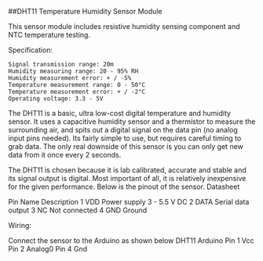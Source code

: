
##DHT11 Temperature Humidity Sensor Module 
 
 
This sensor module includes resistive humidity sensing component and NTC temperature testing. 
 
Specification:

    Signal transmission range: 20m
    Humidity measuring range: 20 - 95% RH
    Humidity measurement error: + / -5%
    Temperature measurement range: 0 - 50°C
    Temperature measurement error: + / -2°C
    Operating voltage: 3.3 - 5V

The DHT11 is a basic, ultra low-cost digital temperature and humidity sensor. It uses a capacitive humidity sensor and a thermistor to measure the surrounding air, and spits out a digital signal on the data pin (no analog input pins needed). Its fairly simple to use, but requires careful timing to grab data. The only real downside of this sensor is you can only get new data from it once every 2 seconds.  

The DHT11 is chosen because it is lab calibrated, accurate and stable and its signal output is digital. Most important of all, it is relatively inexpensive for the given performance. Below is the pinout of the sensor. 
Datasheet

 
 Pin       	Name     	Description
 1 	 VDD 	 Power supply 3 - 5.5 V DC
 2 	 DATA 	 Serial data output
 3 	 NC 	 Not connected
 4 	 GND 	 Ground

Wiring:

Connect the sensor to the Arduino as shown below
 DHT11 	 Arduino
 Pin 1 	 Vcc
 Pin 2 	 Analog0
 Pin 4 	 Gnd
